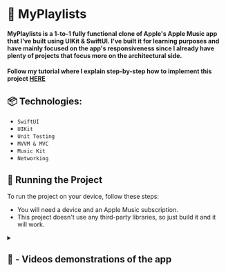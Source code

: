 # 🎵 MyPlaylists

#### MyPlaylists is a 1-to-1 fully functional clone of Apple's Apple Music app that I've built using UIKit & SwiftUI. I've built it for learning purposes and have mainly focused on the app's responsiveness since I already have plenty of projects that focus more on the architectural side.
#### Follow my tutorial where I explain step-by-step how to implement this project [HERE](https://medium.com/@aisultan.askarov/lets-build-an-apple-music-app-and-integrate-apple-music-in-your-app-part-1-getting-access-to-b01382b68537)

## 📦 Technologies:

* `SwiftUI`
* `UIKit`
* `Unit Testing`
* `MVVM & MVC`
* `Music Kit`
* `Networking`

## 🚦 Running the Project

To run the project on your device, follow these steps:

* You will need a device and an Apple Music subscription.
* This project doesn't use any third-party libraries, so just build it and it will work.

<details>
<summary>
  
  ## 🎥 - Videos demonstrations of the app
  
</summary>

### Custom Popup View. Requesting users access to their media items.

<p align="center">
<img src=https://user-images.githubusercontent.com/36818367/221584095-a8a8478a-e28b-4a50-b571-fc8c78fbdd6d.gif>
</p>

### Fully functional custom Mini Player with working volume and time seek adjustments as well as with the identical to Apple Music App animations and gestures.

<p align="center">
<img src=https://user-images.githubusercontent.com/36818367/221584246-bf0a0b7e-d8a1-4af6-8914-6a99fbb732b0.gif>
</p>

### Reading current Tracks cover artwork to set the background color for Mini Player

<p align="center">
<img src=https://user-images.githubusercontent.com/36818367/221591123-26381e69-e502-4828-a536-a43f703cc2c1.gif>
</p>


### Playlist Views context menu with search bar and a custom Popup view for actions like Add to Library, Create Station, Love, etc.

<p align="center">
<img src=https://user-images.githubusercontent.com/36818367/221584461-3858ecad-53d7-4924-b891-cf88997b8368.gif>
</p>

### Custom swipe gestures for Play Last, Play First, and Add to Library actions.

<p align="center">
<img src=https://user-images.githubusercontent.com/36818367/221584752-d713bec1-1ded-4dca-b2e1-017db5b731e0.gif>
</p>

### Search Bar with Tracks Context Menu

<p align="center">
<img src=https://user-images.githubusercontent.com/36818367/221585135-a4b614a3-0107-45f4-b67e-368798e80a91.gif>
</p>

### Featured Artists Menu

<p align="center">
<img src=https://user-images.githubusercontent.com/36818367/221587858-d95ef4d7-6aa8-4704-8d6d-2bf5369dc7b6.gif>
</p>

</details>

